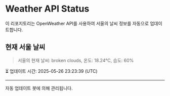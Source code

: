 
# Weather API Status

이 리포지토리는 OpenWeather API를 사용하여 서울의 날씨 정보를 자동으로 업데이트합니다.

## 현재 서울 날씨
> 서울의 현재 날씨: broken clouds, 온도: 18.24°C, 습도: 60%

⏳ 업데이트 시간: 2025-05-26 23:23:39 (UTC)

---
자동 업데이트 봇에 의해 관리됩니다.

